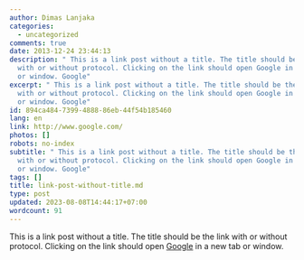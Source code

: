 ```yaml
---
author: Dimas Lanjaka
categories:
  - uncategorized
comments: true
date: 2013-12-24 23:44:13
description: " This is a link post without a title. The title should be the link
  with or without protocol. Clicking on the link should open Google in a new tab
  or window. Google"
excerpt: " This is a link post without a title. The title should be the link
  with or without protocol. Clicking on the link should open Google in a new tab
  or window. Google"
id: 894ca484-7399-4888-86eb-44f54b185460
lang: en
link: http://www.google.com/
photos: []
robots: no-index
subtitle: " This is a link post without a title. The title should be the link
  with or without protocol. Clicking on the link should open Google in a new tab
  or window. Google"
tags: []
title: link-post-without-title.md
type: post
updated: 2023-08-08T14:44:17+07:00
wordcount: 91
---
```


This is a link post without a title. The title should be the link with or without protocol. Clicking on the link should open [Google](http://www.google.com/) in a new tab or window.